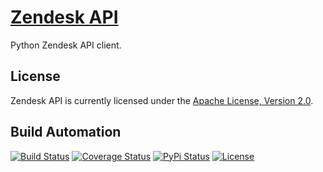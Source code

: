 # [Zendesk API](http://zendesk-api.hive.pt)

Python Zendesk API client.

## License

Zendesk API is currently licensed under the [Apache License, Version 2.0](http://www.apache.org/licenses/).

## Build Automation

[![Build Status](https://app.travis-ci.com/hivesolutions/zendesk_api.svg?branch=master)](https://travis-ci.com/github/hivesolutions/zendesk_api)
[![Coverage Status](https://coveralls.io/repos/hivesolutions/zendesk_api/badge.svg?branch=master)](https://coveralls.io/r/hivesolutions/zendesk_api?branch=master)
[![PyPi Status](https://img.shields.io/pypi/v/zendesk_api.svg)](https://pypi.python.org/pypi/zendesk_api)
[![License](https://img.shields.io/badge/license-Apache%202.0-blue.svg)](https://www.apache.org/licenses/)
